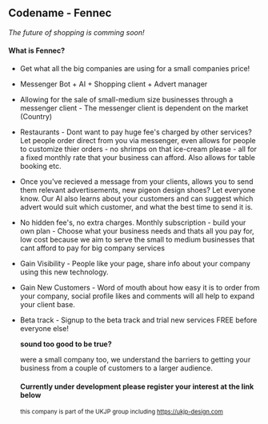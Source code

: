 ## Codename - Fennec

*The future of shopping is comming soon!*

#### What is Fennec?

- Get what all the big companies are using for a small companies price!

- Messenger Bot + AI + Shopping client + Advert manager

- Allowing for the sale of small-medium size businesses through a messenger client - The messenger client is dependent on the market (Country)

- Restaurants - Dont want to pay huge fee's charged by other services? Let people order direct from you via messenger, even allows for people to customize thier orders - no shrimps on that ice-cream please - all for a fixed monthly rate that your business can afford. Also allows for table booking etc.

- Once you've recieved a message from your clients, allows you to send them relevant advertisements, new pigeon design shoes? Let everyone know. Our AI also learns about your customers and can suggest which advert would suit which customer, and what the best time to send it is.

- No hidden fee's, no extra charges. Monthly subscription - build your own plan - Choose what your business needs and thats all you pay for, low cost because we aim to serve the small to medium businesses that cant afford to pay for big company services

- Gain Visibility - People like your page, share info about your company using this new technology.

- Gain New Customers - Word of mouth about how easy it is to order from your company, social profile likes and comments will all help to expand your client base.

- Beta track - Signup to the beta track and trial new services FREE before everyone else!

  <b>sound too good to be true?</b>

  were a small company too, we understand the barriers to getting your business from a couple of customers to a larger audience.



  #### Currently under development please register your interest at the link below







  <sub>this company is part of the UKJP group including https://ukjp-design.com</sub>


